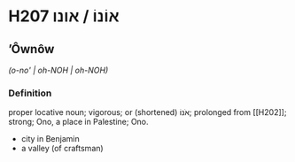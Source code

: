 # H207 אוֹנוֹ / אונו

## ʼÔwnôw

_(o-no' | oh-NOH | oh-NOH)_

### Definition

proper locative noun; vigorous; or (shortened) אֹנוֹ; prolonged from [[H202]]; strong; Ono, a place in Palestine; Ono.

- city in Benjamin
- a valley (of craftsman)
